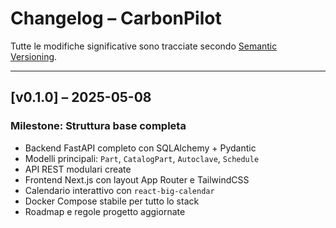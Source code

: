 # Changelog – CarbonPilot

Tutte le modifiche significative sono tracciate secondo [Semantic Versioning](https://semver.org/).

---

## [v0.1.0] – 2025-05-08
### Milestone: Struttura base completa
- Backend FastAPI completo con SQLAlchemy + Pydantic
- Modelli principali: `Part`, `CatalogPart`, `Autoclave`, `Schedule`
- API REST modulari create
- Frontend Next.js con layout App Router e TailwindCSS
- Calendario interattivo con `react-big-calendar`
- Docker Compose stabile per tutto lo stack
- Roadmap e regole progetto aggiornate
